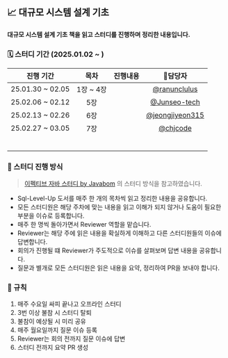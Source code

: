 ## 📈 대규모 시스템 설계 기초
#### 대규모 시스템 설계 기초 책을 읽고 스터디를 진행하며 정리한 내용입니다.

### 🗓️ 스터디 기간 (2025.01.02 ~ )
|          진행 기간          |  목차  |    진행내용    |    담당자    |
|:-----------------------:|:----------:|:----------:|:----------:|
| 25.01.30 ~ 02.05 | 1장 ~ 4장 |   | [@ranunclulus](https://github.com/ranunclulus) |
| 25.02.06 ~ 02.12 | 5장 |   | [@Junseo-tech](https://github.com/Junseo-tech) |
| 25.02.13 ~ 02.26 | 6장 |   | [@jeongjiyeon315](https://github.com/jeongjiyeon315) |
| 25.02.27 ~ 03.05 | 7장 |   | [@chjcode](https://github.com/chjcode) |
|  |  |   |  |
|  |  |   |  |
|  |  |   |  |
|  |  |   |  |
|  |  |   |  |
|  |  |   |  |

### 🚗 스터디 진행 방식
> [이펙티브 자바 스터디 by Javabom](https://javabom.tistory.com/70)
> 의 스터디 방식을 참고하였습니다.

- Sql-Level-Up 도서를 매주 한 개의 목차씩 읽고 정리한 내용을 공유합니다.
- 모든 스터디원은 해당 주차에 맞는 내용을 읽고 이해가 되지 않거나 도움이 필요한 부분을 이슈로 등록합니다.
- 매주 한 명씩 돌아가면서 Reviewer 역할을 맡습니다.
- Reviewer는 해당 주에 읽은 내용을 확실하게 이해하고 다른 스터디원들의 이슈에 답변합니다.
- 회의가 진행될 떄 Reviewer가 주도적으로 이슈를 살펴보며 답변 내용을 공유합니다.
- 질문과 별개로 모든 스터디원은 읽은 내용을 요약, 정리하여 PR을 보내야 합니다.

### 📐 규칙
1. 매주 수요일 싸피 끝나고 오프라인 스터디
2. 3번 이상 불참 시 스터디 탈퇴
3. 불참이 예상될 시 미리 공유
4. 매주 월요일까지 질문 이슈 등록
5. Reviewer는 회의 전까지 질문 이슈에 답변
6. 스터디 전까지 요약 PR 생성

